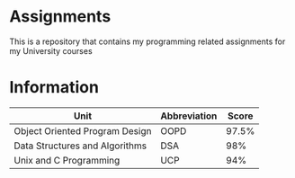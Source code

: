 # Assignments

This is a repository that contains my programming related assignments for my University courses

# Information

| Unit | Abbreviation | Score |
| ---- | ------------ | ----- |
| Object Oriented Program Design | OOPD | 97.5% |
| Data Structures and Algorithms | DSA | 98% |
| Unix and C Programming | UCP | 94% | 

